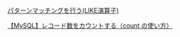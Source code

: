 [パターンマッチングを行う(LIKE演算子)](https://www.dbonline.jp/mysql/select/index7.html)

[【MySQL】レコード数をカウントする（count の使い方）](https://26gram.com/mysql-count#:~:text=%E3%80%8CCOUNT%E3%80%8D%E3%81%A7%E3%83%AC%E3%82%B3%E3%83%BC%E3%83%89%E6%95%B0%E3%82%92,%E3%82%AB%E3%82%A6%E3%83%B3%E3%83%88%E3%81%99%E3%82%8B%E3%81%93%E3%81%A8%E3%81%8C%E3%81%A7%E3%81%8D%E3%82%8B%E3%80%82)

